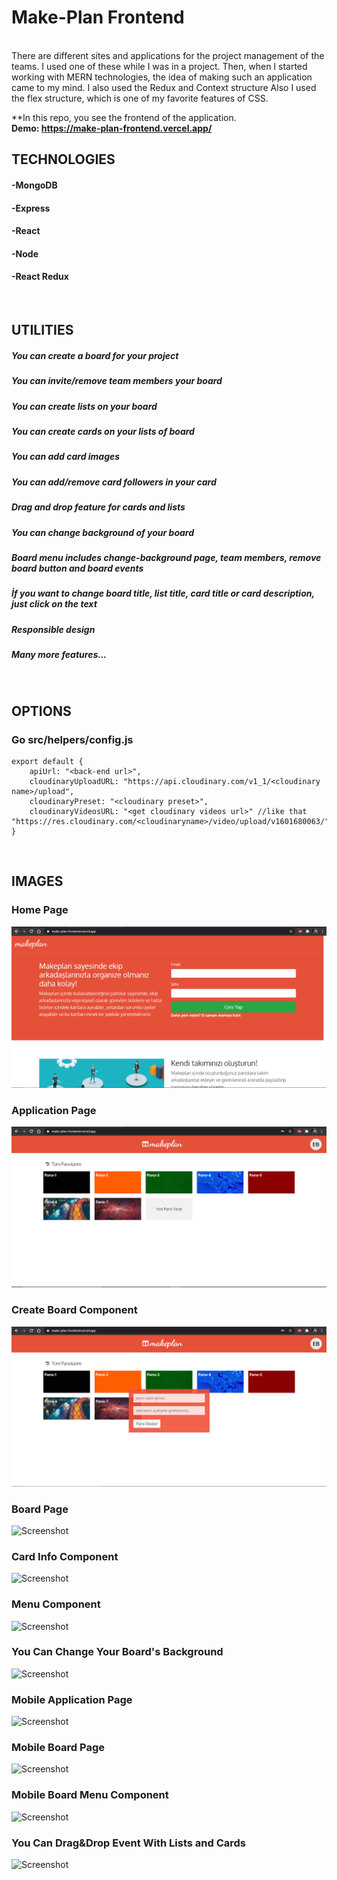 # Make-Plan Frontend
<br>
There are different sites and applications for the project management of the teams. I used one of these while I was in a project. Then, when I started working with MERN technologies, the idea of ​​making such an application came to my mind. I also used the Redux and Context structure Also I used the flex structure, which is one of my favorite features of CSS.

**In this repo, you see the frontend of the application.
<br>
**Demo: https://make-plan-frontend.vercel.app/**
<br>

## TECHNOLOGIES
#### -MongoDB
#### -Express
#### -React
#### -Node
#### -React Redux
<br>

## UTILITIES
##### You can create a board for your project
##### You can invite/remove team members your board
##### You can create lists on your board
##### You can create cards on your lists of board
##### You can add card images
##### You can add/remove card followers in your card
##### Drag and drop feature for cards and lists
##### You can change background of your board
##### Board menu includes change-background page, team members, remove board button and board events
##### İf you want to change board title, list title, card title or card description, just click on the text
##### Responsible design
##### Many more features...
<br>

## OPTIONS
### Go src/helpers/config.js

```
export default {
    apiUrl: "<back-end url>",
    cloudinaryUploadURL: "https://api.cloudinary.com/v1_1/<cloudinary name>/upload",
    cloudinaryPreset: "<cloudinary preset>",
    cloudinaryVideosURL: "<get cloudinary videos url>" //like that "https://res.cloudinary.com/<cloudinaryname>/video/upload/v1601680063/"
}
```
<br>


## IMAGES
### Home Page
![Screenshot](https://github.com/basturkerhan/makeplan-app-frontend/blob/main/app_images/1.PNG)
### Application Page
![Screenshot](https://github.com/basturkerhan/makeplan-app-frontend/blob/main/app_images/2.PNG)
### Create Board Component
![Screenshot](https://github.com/basturkerhan/makeplan-app-frontend/blob/main/app_images/3.PNG)
### Board Page
![Screenshot](https://github.com/basturkerhan/makeplan-app-frontend/blob/main/app-images/4.PNG)
### Card Info Component
![Screenshot](https://github.com/basturkerhan/makeplan-app-frontend/blob/main/app-images/5.PNG)
### Menu Component
![Screenshot](https://github.com/basturkerhan/makeplan-app-frontend/blob/main/app-images/6.PNG)
### You Can Change Your Board's Background
![Screenshot](https://github.com/basturkerhan/makeplan-app-frontend/blob/main/app-images/7.PNG)
### Mobile Application Page
![Screenshot](https://github.com/basturkerhan/makeplan-app-frontend/blob/main/app-images/8.PNG)
### Mobile Board Page
![Screenshot](https://github.com/basturkerhan/makeplan-app-frontend/blob/main/app-images/9.PNG)
### Mobile Board Menu Component
![Screenshot](https://github.com/basturkerhan/makeplan-app-frontend/blob/main/app-images/10.PNG)
### You Can Drag&Drop Event With Lists and Cards 
![Screenshot](https://github.com/basturkerhan/makeplan-app-frontend/blob/main/app-images/11.PNG)
